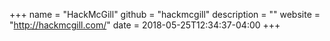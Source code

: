 +++
name = "HackMcGill"
github = "hackmcgill"
description = ""
website = "http://hackmcgill.com/"
date = 2018-05-25T12:34:37-04:00
+++
